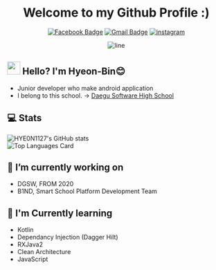 
<div align=center>
<h1>
    Welcome to my Github Profile :)
</h1>


 [![Facebook Badge](https://img.shields.io/badge/-1877f2?style=flat-square&logo=facebook&logoColor=white&link=https://https://www.facebook.com/profile.php?id=100014225790547)](https://www.facebook.com/profile.php?id=100014225790547)
[![Gmail Badge](https://img.shields.io/badge/gusbin1127@gmail.com-d14836?style=flat-square&logo=Gmail&logoColor=white&link=mailto:gusbin1127@gmail.com)](mailto:gusbin1127@gmail.com)
[![instagram ](https://img.shields.io/badge/-e95950?style=flat-square&logo=instagram&logoColor=white&link=https://www.instagram.com/h_biin1127__/)](https://www.instagram.com/h_biin1127__/)


![line](https://capsule-render.vercel.app/api?type=soft&color=timeGradient&height=10)

</div>

<!--
**HYE0N1127/HYE0n1127** is a ✨ _special_ ✨ repository because its `README.md` (this file) appears on your GitHub profile.

Here are some ideas to get you started:

- 🔭 I’m currently working on ...
- 🌱 I’m currently learning ...
- 👯 I’m looking to collaborate on ...
- 🤔 I’m looking for help with ...
- 💬 Ask me about ...
- 📫 How to reach me: ...
- 😄 Pronouns: ...
- ⚡ Fun fact: ...
-->

## <img src="https://raw.githubusercontent.com/MartinHeinz/MartinHeinz/master/wave.gif" width="30px"> Hello? I'm Hyeon-Bin😊
- Junior developer who make android application
- I belong to this school. -> [Daegu Software High School](https://ko.wikipedia.org/wiki/%EB%8C%80%EA%B5%AC%EC%86%8C%ED%94%84%ED%8A%B8%EC%9B%A8%EC%96%B4%EA%B3%A0%EB%93%B1%ED%95%99%EA%B5%90)

## 💻 Stats
![HYE0N1127's GitHub stats](https://github-readme-stats.vercel.app/api?username=HYE0N1127&show_icons=true&count_private=true)  
![Top Languages Card](https://github-readme-stats.vercel.app/api/top-langs/?username=HYE0N1127)

## 📍 I’m currently working on
- DGSW, FROM 2020
- B1ND, Smart School Platform Development Team

## 📖 I'm Currently learning
- Kotlin
- Dependancy Injection (Dagger Hilt)
- RXJava2
- Clean Architecture
- JavaScript    

